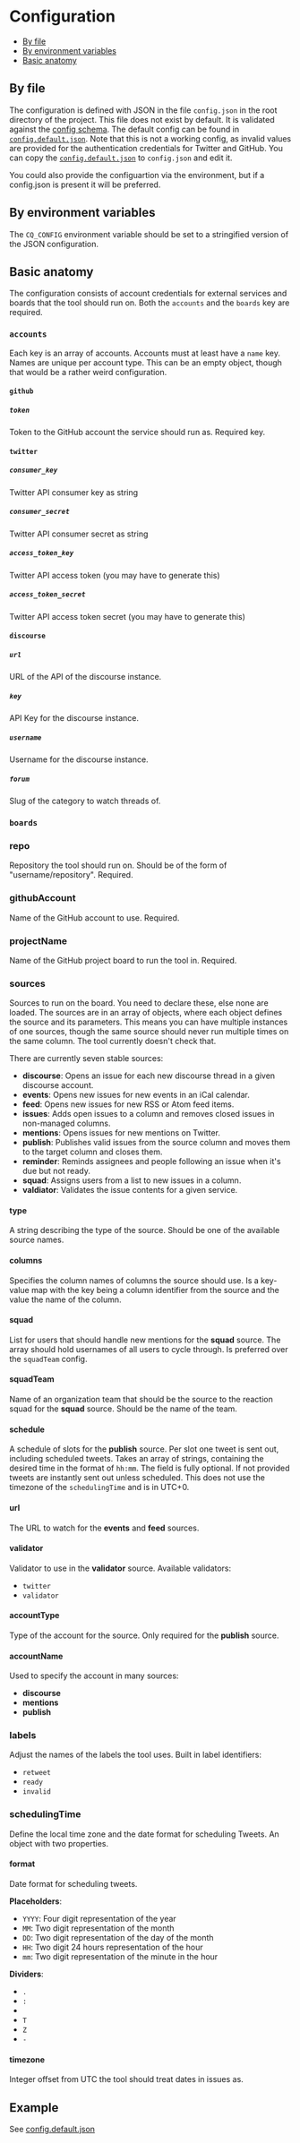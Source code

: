 # Configuration

- [By file](#by-file)
- [By environment variables](#by-environment-variables)
- [Basic anatomy](#basic-anatomy)

## By file
The configuration is defined with JSON in the file `config.json` in the root directory of the project. This file does not exist by default. It is validated against the [config schema](templates/config.schema.json). The default config can be found in [`config.default.json`](config.default.json). Note that this is not a working config, as invalid values are provided for the authentication credentials for Twitter and GitHub. You can copy the [`config.default.json`](config.default.json) to `config.json` and edit it.

You could also provide the configuartion via the environment, but if a config.json is present it will be preferred.

## By environment variables
The `CQ_CONFIG` environment variable should be set to a stringified version of the JSON configuration.

## Basic anatomy
The configuration consists of account credentials for external services and boards that the tool should run on. Both the `accounts` and the `boards` key are required.

### `accounts`
Each key is an array of accounts. Accounts must at least have a `name` key. Names are unique per account type. This can be an empty object, though that would be a rather weird configuration.

#### `github`
##### `token`
Token to the GitHub account the service should run as. Required key.

#### `twitter`
##### `consumer_key`
Twitter API consumer key as string

##### `consumer_secret`
Twitter API consumer secret as string

##### `access_token_key`
Twitter API access token (you may have to generate this)

##### `access_token_secret`
Twitter API access token secret (you may have to generate this)

#### `discourse`
##### `url`
URL of the API of the discourse instance.

##### `key`
API Key for the discourse instance.

##### `username`
Username for the discourse instance.

##### `forum`
Slug of the category to watch threads of.

### `boards`

### repo
Repository the tool should run on. Should be of the form of "username/repository". Required.

### githubAccount
Name of the GitHub account to use. Required.

### projectName
Name of the GitHub project board to run the tool in. Required.

### sources
Sources to run on the board. You need to declare these, else none are loaded. The sources are in an array of objects, where each object defines the source and its parameters. This means you can have multiple instances of one sources, though the same source should never run multiple times on the same column. The tool currently doesn't check that.

There are currently seven stable sources:
- **discourse**: Opens an issue for each new discourse thread in a given discourse account.
- **events**: Opens new issues for new events in an iCal calendar.
- **feed**: Opens new issues for new RSS or Atom feed items.
- **issues**: Adds open issues to a column and removes closed issues in non-managed columns.
- **mentions**: Opens issues for new mentions on Twitter.
- **publish**: Publishes valid issues from the source column and moves them to the target column and closes them.
- **reminder**: Reminds assignees and people following an issue when it's due but not ready.
- **squad**: Assigns users from a list to new issues in a column.
- **valdiator**: Validates the issue contents for a given service.

#### type
A string describing the type of the source. Should be one of the available source names.

#### columns
Specifies the column names of columns the source should use. Is a key-value map with the key being a column identifier from the source and the value the name of the column.

#### squad
List for users that should handle new mentions for the **squad** source. The array should hold usernames of all users to cycle through. Is preferred over the `squadTeam` config.

#### squadTeam
Name of an organization team that should be the source to the reaction squad for the **squad** source. Should be the name of the team.

#### schedule
A schedule of slots for the **publish** source. Per slot one tweet is sent out, including scheduled tweets. Takes an array of strings, containing the desired time in the format of `hh:mm`. The field is fully optional. If not provided tweets are instantly sent out unless scheduled. This does not use the timezone of the `schedulingTime` and is in UTC+0.

#### url
The URL to watch for the **events** and **feed** sources.

#### validator
Validator to use in the **validator** source. Available validators:

- `twitter`
- `validator`

#### accountType
Type of the account for the source. Only required for the **publish** source.

#### accountName
Used to specify the account in many sources:

- **discourse**
- **mentions**
- **publish**

### labels
Adjust the names of the labels the tool uses. Built in label identifiers:
- `retweet`
- `ready`
- `invalid`

### schedulingTime
Define the local time zone and the date format for scheduling Tweets. An object with two properties.

#### format
Date format for scheduling tweets.

**Placeholders**:
- `YYYY`: Four digit representation of the year
- `MM`: Two digit representation of the month
- `DD`: Two digit representation of the day of the month
- `HH`: Two digit 24 hours representation of the hour
- `mm`: Two digit representation of the minute in the hour

**Dividers**:
- `.`
- `:`
- ` `
- `T`
- `Z`
- `-`

#### timezone
Integer offset from UTC the tool should treat dates in issues as.

## Example
See [config.default.json](./config.default.json)
